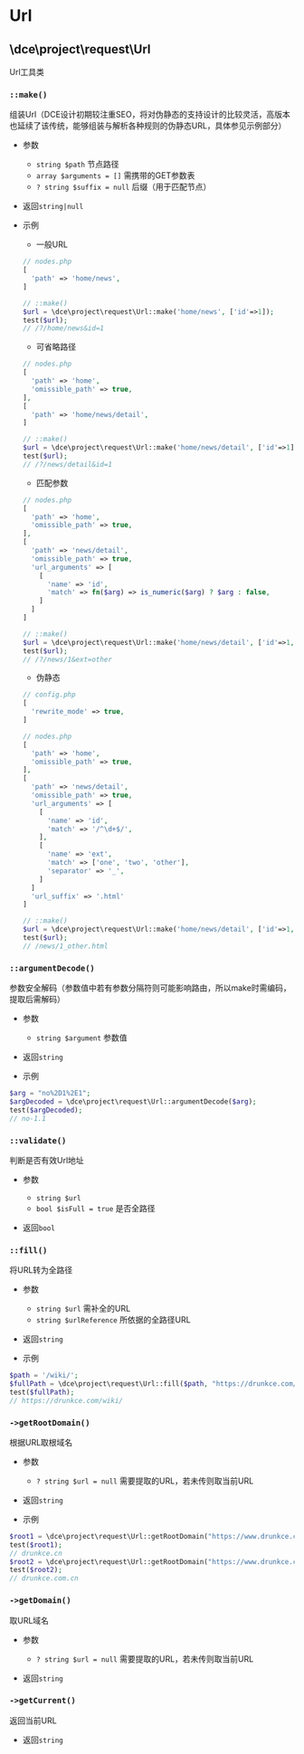 # Url

## \dce\project\request\Url

Url工具类


### `::make()`
组装Url（DCE设计初期较注重SEO，将对伪静态的支持设计的比较灵活，高版本也延续了该传统，能够组装与解析各种规则的伪静态URL，具体参见示例部分）

- 参数
  - `string $path` 节点路径
  - `array $arguments = []` 需携带的GET参数表
  - `? string $suffix = null` 后缀（用于匹配节点）

- 返回`string|null`

- 示例
  - 一般URL
  ```php
  // nodes.php
  [
    'path' => 'home/news',
  ]

  // ::make()
  $url = \dce\project\request\Url::make('home/news', ['id'=>1]);
  test($url);
  // /?/home/news&id=1
  ```

  - 可省略路径
  ```php
  // nodes.php
  [
    'path' => 'home',
    'omissible_path' => true,
  ],
  [
    'path' => 'home/news/detail',
  ]

  // ::make()
  $url = \dce\project\request\Url::make('home/news/detail', ['id'=>1]);
  test($url);
  // /?/news/detail&id=1
  ```

  - 匹配参数
  ```php
  // nodes.php
  [
    'path' => 'home',
    'omissible_path' => true,
  ],
  [
    'path' => 'news/detail',
    'omissible_path' => true,
    'url_arguments' => [
      [
        'name' => 'id',
        'match' => fn($arg) => is_numeric($arg) ? $arg : false,
      ]
    ]
  ]

  // ::make()
  $url = \dce\project\request\Url::make('home/news/detail', ['id'=>1, 'ext'=>'other']);
  test($url);
  // /?/news/1&ext=other
  ```

  - 伪静态
  ```php
  // config.php
  [
    'rewrite_mode' => true,
  ]

  // nodes.php
  [
    'path' => 'home',
    'omissible_path' => true,
  ],
  [
    'path' => 'news/detail',
    'omissible_path' => true,
    'url_arguments' => [
      [
        'name' => 'id',
        'match' => '/^\d+$/',
      ],
      [
        'name' => 'ext',
        'match' => ['one', 'two', 'other'],
        'separator' => '_',
      ]
    ]
    'url_suffix' => '.html'
  ]

  // ::make()
  $url = \dce\project\request\Url::make('home/news/detail', ['id'=>1, 'ext'=>'other']);
  test($url);
  // /news/1_other.html
  ```


### `::argumentDecode()`
参数安全解码（参数值中若有参数分隔符则可能影响路由，所以make时需编码，提取后需解码）

- 参数
  - `string $argument` 参数值

- 返回`string`

- 示例
```php
$arg = "no%2D1%2E1";
$argDecoded = \dce\project\request\Url::argumentDecode($arg);
test($argDecoded);
// no-1.1
```


### `::validate()`
判断是否有效Url地址

- 参数
  - `string $url`
  - `bool $isFull = true` 是否全路径

- 返回`bool`


### `::fill()`
将URL转为全路径

- 参数
  - `string $url` 需补全的URL
  - `string $urlReference` 所依据的全路径URL

- 返回`string`

- 示例
```php
$path = '/wiki/';
$fullPath = \dce\project\request\Url::fill($path, "https://drunkce.com/favicon.ico");
test($fullPath);
// https://drunkce.com/wiki/
```


### `->getRootDomain()`
根据URL取根域名

- 参数
  - `? string $url = null` 需要提取的URL，若未传则取当前URL

- 返回`string`

- 示例
```php
$root1 = \dce\project\request\Url::getRootDomain("https://www.drunkce.cn/favicon.ico");
test($root1);
// drunkce.cn
$root2 = \dce\project\request\Url::getRootDomain("https://www.drunkce.com.cn/favicon.ico");
test($root2);
// drunkce.com.cn
```


### `->getDomain()`
取URL域名

- 参数
  - `? string $url = null` 需要提取的URL，若未传则取当前URL

- 返回`string`


### `->getCurrent()`
返回当前URL

- 返回`string`